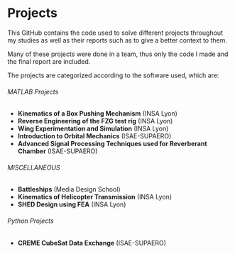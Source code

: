 # Projects
 This GitHub contains the code used to solve different projects throughout my studies as well as their reports such as to give a better context to them.
 
 Many of these projects were done in a team, thus only the code I made and the final report are included.
 
 The projects are categorized according to the software used, which are:
 
 ###### MATLAB Projects
 
 - **Kinematics of a Box Pushing Mechanism** (INSA Lyon)
 - **Reverse Engineering of the FZG test rig** (INSA Lyon)
 - **Wing Experimentation and Simulation** (INSA Lyon)
 - **Introduction to Orbital Mechanics** (ISAE-SUPAERO)
 - **Advanced Signal Processing Techniques used for Reverberant Chamber** (ISAE-SUPAERO)
 
 ###### MISCELLANEOUS

 - **Battleships** (Media Design School)
 - **Kinematics of Helicopter Transmission** (INSA Lyon)
 - **SHED Design using FEA** (INSA Lyon)
 
 ###### Python Projects
 
 - **CREME CubeSat Data Exchange** (ISAE-SUPAERO)

 
 
